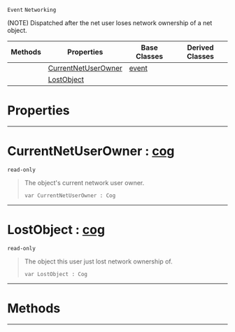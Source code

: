  `Event` `Networking`



(NOTE) Dispatched after the net user loses network ownership of a net object.

|Methods|Properties|Base Classes|Derived Classes|
|---|---|---|---|
| |[ CurrentNetUserOwner](https://github.com/ZilchEngine/ZilchDocs/blob/master/code_reference/class_reference/netuserlostobjectownership.md#currentnetuserowner-zero)|[event](https://github.com/ZilchEngine/ZilchDocs/blob/master/code_reference/class_reference/event.md)| |
| |[ LostObject](https://github.com/ZilchEngine/ZilchDocs/blob/master/code_reference/class_reference/netuserlostobjectownership.md#lostobject-zilch-engine-d)| | |


 #  Properties


---  
 #  CurrentNetUserOwner : [cog](https://github.com/ZilchEngine/ZilchDocs/blob/master/code_reference/class_reference/cog.md)

 `read-only`

> The object's current network user owner.
> ``` lang=cpp, name=Nada
> var CurrentNetUserOwner : Cog


---  
 #  LostObject : [cog](https://github.com/ZilchEngine/ZilchDocs/blob/master/code_reference/class_reference/cog.md)

 `read-only`

> The object this user just lost network ownership of.
> ``` lang=cpp, name=Nada
> var LostObject : Cog


---  
 #  Methods


---  
 

 